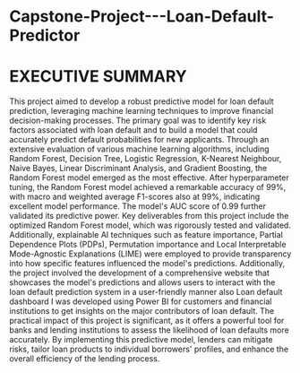 # Capstone-Project---Loan-Default-Predictor
# EXECUTIVE SUMMARY
This project aimed to develop a robust predictive model for loan default prediction, leveraging machine learning techniques to improve financial decision-making processes. The primary goal was to identify key risk factors associated with loan default and to build a model that could accurately predict default probabilities for new applicants.
Through an extensive evaluation of various machine learning algorithms, including Random Forest, Decision Tree, Logistic Regression, K-Nearest Neighbour, Naive Bayes, Linear Discriminant Analysis, and Gradient Boosting, the Random Forest model emerged as the most effective. After hyperparameter tuning, the Random Forest model achieved a remarkable accuracy of 99%, with macro and weighted average F1-scores also at 99%, indicating excellent model performance. The model's AUC score of 0.99 further validated its predictive power.
Key deliverables from this project include the optimized Random Forest model, which was rigorously tested and validated. Additionally, explainable AI techniques such as feature importance, Partial Dependence Plots (PDPs), Permutation importance and Local Interpretable Mode-Agnostic Explanations (LIME) were employed to provide transparency into how specific features influenced the model's predictions. Additionally, the project involved the development of a comprehensive website that showcases the model's predictions and allows users to interact with the loan default prediction system in a user-friendly manner also Loan default dashboard I was developed using Power BI for customers and financial institutions to get insights on the major contributors of loan default.
The practical impact of this project is significant, as it offers a powerful tool for banks and lending institutions to assess the likelihood of loan defaults more accurately. By implementing this predictive model, lenders can mitigate risks, tailor loan products to individual borrowers' profiles, and enhance the overall efficiency of the lending process.

